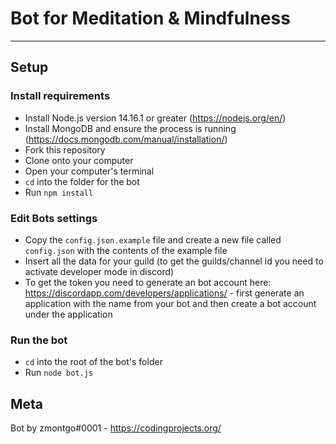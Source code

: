 # Bot for Meditation & Mindfulness
<hr>

## Setup
### Install requirements
* Install Node.js version 14.16.1 or greater (https://nodejs.org/en/)
* Install MongoDB and ensure the process is running (https://docs.mongodb.com/manual/installation/)
* Fork this repository
* Clone onto your computer
* Open your computer's terminal
* `cd` into the folder for the bot
* Run `npm install`

### Edit Bots settings
* Copy the `config.json.example` file and create a new file called `config.json` with the contents of the example file
* Insert all the data for your guild (to get the guilds/channel id you need to activate developer mode in discord)
* To get the token you need to generate an bot account here: https://discordapp.com/developers/applications/ - first generate an application with the name from your bot and then create a bot account under the application

### Run the bot
* `cd` into the root of the bot's folder
* Run `node bot.js`

## Meta
Bot by zmontgo#0001 - https://codingprojects.org/

